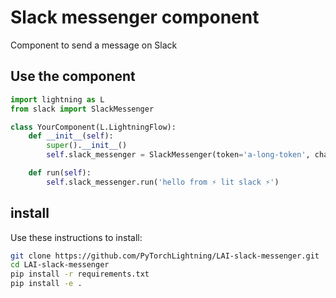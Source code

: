<!---:lai-name: Slack Messenger--->

# Slack messenger component
Component to send a message on Slack

## Use the component

<!---:lai-use:--->
```python
import lightning as L
from slack import SlackMessenger

class YourComponent(L.LightningFlow):
    def __init__(self):
        super().__init__()
        self.slack_messenger = SlackMessenger(token='a-long-token', channel_id='A03CB4A6AK7')

    def run(self):
        self.slack_messenger.run('hello from ⚡ lit slack ⚡')
```

## install
Use these instructions to install:

<!---:lai-install:--->
```bash
git clone https://github.com/PyTorchLightning/LAI-slack-messenger.git
cd LAI-slack-messenger
pip install -r requirements.txt
pip install -e .
```
